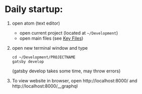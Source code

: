 # Daily startup:
1. open atom (text editor)
    - open current project (located at `~/Development`)
    - open main files (see [Key Files](https://github.com/ckakiti/General/blob/master/akiti_mdf21.md#key-project-files))

2. open new terminal window and type

    ```
    cd ~/Development/PROJECTNAME
    gatsby develop
    ```
    (gatsby develop takes some time, may throw errors)

3. To view website in browser, open http://localhost:8000/ and http://localhost:8000/__graphql
